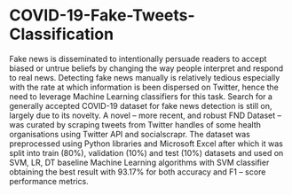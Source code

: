 # COVID-19-Fake-Tweets-Classification
Fake news is disseminated to intentionally persuade readers to accept biased or untrue beliefs by changing the way people interpret and respond to real news. Detecting fake news manually is relatively tedious especially with the rate at which information is been dispersed on Twitter, hence the need to leverage Machine Learning classifiers for this task. Search for a generally accepted COVID-19 dataset for fake news detection is still on, largely due to its novelty. A novel – more recent, and robust FND Dataset – was curated by scraping tweets from Twitter handles of some health organisations using Twitter API and socialscrapr. The dataset was preprocessed using Python libraries and Microsoft Excel after which it was split into train (80%), validation (10%) and test (10%) datasets and used on SVM, LR, DT baseline Machine Learning algorithms with SVM classifier obtaining the best result with 93.17% for both accuracy and F1 – score performance metrics.
